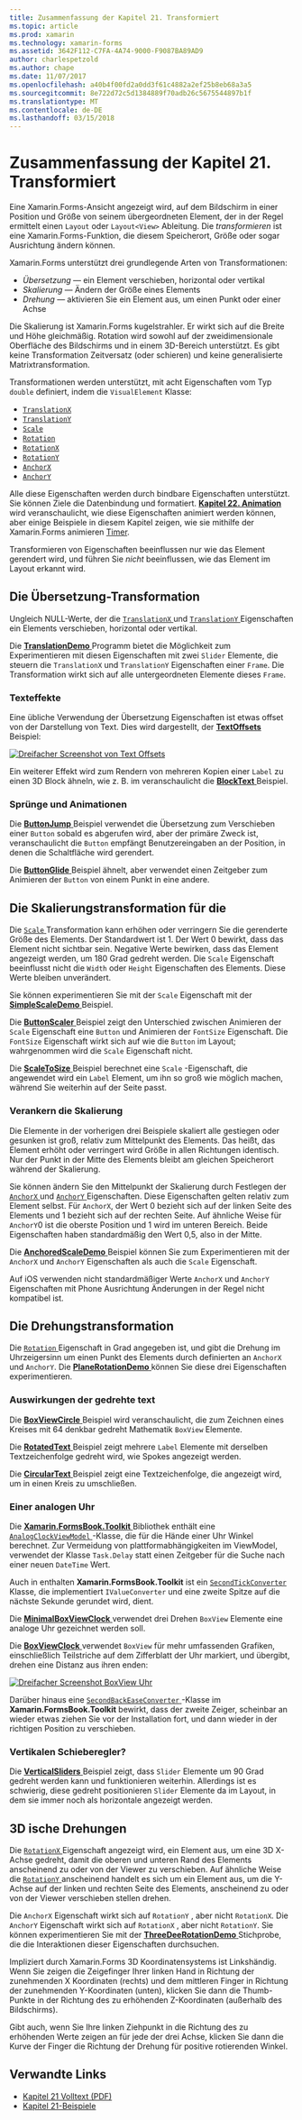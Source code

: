 ```yaml
---
title: Zusammenfassung der Kapitel 21. Transformiert
ms.topic: article
ms.prod: xamarin
ms.technology: xamarin-forms
ms.assetid: 3642F112-C7FA-4A74-9000-F9087BA89AD9
author: charlespetzold
ms.author: chape
ms.date: 11/07/2017
ms.openlocfilehash: a40b4f00fd2a0dd3f61c4882a2ef25b8eb68a3a5
ms.sourcegitcommit: 8e722d72c5d1384889f70adb26c5675544897b1f
ms.translationtype: MT
ms.contentlocale: de-DE
ms.lasthandoff: 03/15/2018
---
```

# <a name="summary-of-chapter-21-transforms"></a>Zusammenfassung der Kapitel 21. Transformiert

Eine Xamarin.Forms-Ansicht angezeigt wird, auf dem Bildschirm in einer Position und Größe von seinem übergeordneten Element, der in der Regel ermittelt einen `Layout` oder `Layout<View>` Ableitung. Die *transformieren* ist eine Xamarin.Forms-Funktion, die diesem Speicherort, Größe oder sogar Ausrichtung ändern können.

Xamarin.Forms unterstützt drei grundlegende Arten von Transformationen:

- *Übersetzung* &mdash; ein Element verschieben, horizontal oder vertikal
- *Skalierung* &mdash; Ändern der Größe eines Elements
- *Drehung* &mdash; aktivieren Sie ein Element aus, um einen Punkt oder einer Achse

Die Skalierung ist Xamarin.Forms kugelstrahler. Er wirkt sich auf die Breite und Höhe gleichmäßig. Rotation wird sowohl auf der zweidimensionale Oberfläche des Bildschirms und in einem 3D-Bereich unterstützt. Es gibt keine Transformation Zeitversatz (oder schieren) und keine generalisierte Matrixtransformation.

Transformationen werden unterstützt, mit acht Eigenschaften vom Typ `double` definiert, indem die `VisualElement` Klasse:

- [`TranslationX`](https://developer.xamarin.com/api/property/Xamarin.Forms.VisualElement.TranslationX/)
- [`TranslationY`](https://developer.xamarin.com/api/property/Xamarin.Forms.VisualElement.TranslationY/)
- [`Scale`](https://developer.xamarin.com/api/property/Xamarin.Forms.VisualElement.Scale/)
- [`Rotation`](https://developer.xamarin.com/api/property/Xamarin.Forms.VisualElement.Rotation/)
- [`RotationX`](https://developer.xamarin.com/api/property/Xamarin.Forms.VisualElement.RotationX/)
- [`RotationY`](https://developer.xamarin.com/api/property/Xamarin.Forms.VisualElement.RotationY/)
- [`AnchorX`](https://developer.xamarin.com/api/property/Xamarin.Forms.VisualElement.AnchorX/)
- [`AnchorY`](https://developer.xamarin.com/api/property/Xamarin.Forms.VisualElement.AnchorY/)

Alle diese Eigenschaften werden durch bindbare Eigenschaften unterstützt. Sie können Ziele die Datenbindung und formatiert. [**Kapitel 22. Animation** ](~/xamarin-forms/creating-mobile-apps-xamarin-forms/summaries/chapter22.md) wird veranschaulicht, wie diese Eigenschaften animiert werden können, aber einige Beispiele in diesem Kapitel zeigen, wie sie mithilfe der Xamarin.Forms animieren [Timer](~/xamarin-forms/platform/device.md#Device_StartTimer).

Transformieren von Eigenschaften beeinflussen nur wie das Element gerendert wird, und führen Sie *nicht* beeinflussen, wie das Element im Layout erkannt wird.

## <a name="the-translation-transform"></a>Die Übersetzung-Transformation

Ungleich NULL-Werte, der die [ `TranslationX` ](https://developer.xamarin.com/api/property/Xamarin.Forms.VisualElement.TranslationX/) und [ `TranslationY` ](https://developer.xamarin.com/api/property/Xamarin.Forms.VisualElement.TranslationY/) Eigenschaften ein Elements verschieben, horizontal oder vertikal.

Die [ **TranslationDemo** ](https://github.com/xamarin/xamarin-forms-book-samples/tree/master/Chapter21/TranslationDemo) Programm bietet die Möglichkeit zum Experimentieren mit diesen Eigenschaften mit zwei `Slider` Elemente, die steuern die `TranslationX` und `TranslationY` Eigenschaften einer `Frame`. Die Transformation wirkt sich auf alle untergeordneten Elemente dieses `Frame`.

### <a name="text-effects"></a>Texteffekte

Eine übliche Verwendung der Übersetzung Eigenschaften ist etwas offset von der Darstellung von Text. Dies wird dargestellt, der [ **TextOffsets** ](https://github.com/xamarin/xamarin-forms-book-samples/tree/master/Chapter21/TextOffsets) Beispiel:

[![Dreifacher Screenshot von Text Offsets](images/ch21fg03-small.png "Text Offsets")](images/ch21fg03-large.png#lightbox "Offsets von Text")

Ein weiterer Effekt wird zum Rendern von mehreren Kopien einer `Label` zu einen 3D Block ähneln, wie z. B. im veranschaulicht die [ **BlockText** ](https://github.com/xamarin/xamarin-forms-book-samples/tree/master/Chapter21/BlockText) Beispiel.

### <a name="jumps-and-animations"></a>Sprünge und Animationen

Die [ **ButtonJump** ](https://github.com/xamarin/xamarin-forms-book-samples/tree/master/Chapter21/ButtonJump) Beispiel verwendet die Übersetzung zum Verschieben einer `Button` sobald es abgerufen wird, aber der primäre Zweck ist, veranschaulicht die `Button` empfängt Benutzereingaben an der Position, in denen die Schaltfläche wird gerendert.

Die [ **ButtonGlide** ](https://github.com/xamarin/xamarin-forms-book-samples/tree/master/Chapter21/ButtonGlide) Beispiel ähnelt, aber verwendet einen Zeitgeber zum Animieren der `Button` von einem Punkt in eine andere.

## <a name="the-scale-transform"></a>Die Skalierungstransformation für die

Die [ `Scale` ](https://developer.xamarin.com/api/property/Xamarin.Forms.VisualElement.Scale/) Transformation kann erhöhen oder verringern Sie die gerenderte Größe des Elements. Der Standardwert ist 1. Der Wert 0 bewirkt, dass das Element nicht sichtbar sein. Negative Werte bewirken, dass das Element angezeigt werden, um 180 Grad gedreht werden. Die `Scale` Eigenschaft beeinflusst nicht die `Width` oder `Height` Eigenschaften des Elements. Diese Werte bleiben unverändert.

Sie können experimentieren Sie mit der `Scale` Eigenschaft mit der [ **SimpleScaleDemo** ](https://github.com/xamarin/xamarin-forms-book-samples/tree/master/Chapter21/SimpleScaleDemo) Beispiel.

Die [ **ButtonScaler** ](https://github.com/xamarin/xamarin-forms-book-samples/tree/master/Chapter21/ButtonScaler) Beispiel zeigt den Unterschied zwischen Animieren der `Scale` Eigenschaft eine `Button` und Animieren der `FontSize` Eigenschaft. Die `FontSize` Eigenschaft wirkt sich auf wie die `Button` im Layout; wahrgenommen wird die `Scale` Eigenschaft nicht.

Die [ **ScaleToSize** ](https://github.com/xamarin/xamarin-forms-book-samples/tree/master/Chapter21/ScaleToSize) Beispiel berechnet eine `Scale` -Eigenschaft, die angewendet wird ein `Label` Element, um ihn so groß wie möglich machen, während Sie weiterhin auf der Seite passt.

### <a name="anchoring-the-scale"></a>Verankern die Skalierung

Die Elemente in der vorherigen drei Beispiele skaliert alle gestiegen oder gesunken ist groß, relativ zum Mittelpunkt des Elements. Das heißt, das Element erhöht oder verringert wird Größe in allen Richtungen identisch. Nur der Punkt in der Mitte des Elements bleibt am gleichen Speicherort während der Skalierung.

Sie können ändern Sie den Mittelpunkt der Skalierung durch Festlegen der [ `AnchorX` ](https://developer.xamarin.com/api/property/Xamarin.Forms.VisualElement.AnchorX/) und [ `AnchorY` ](https://developer.xamarin.com/api/property/Xamarin.Forms.VisualElement.AnchorY/) Eigenschaften. Diese Eigenschaften gelten relativ zum Element selbst. Für `AnchorX`, der Wert 0 bezieht sich auf der linken Seite des Elements und 1 bezieht sich auf der rechten Seite. Auf ähnliche Weise für `AnchorY`0 ist die oberste Position und 1 wird im unteren Bereich. Beide Eigenschaften haben standardmäßig den Wert 0,5, also in der Mitte.

Die [ **AnchoredScaleDemo** ](https://github.com/xamarin/xamarin-forms-book-samples/tree/master/Chapter21/AnchoredScaleDemo) Beispiel können Sie zum Experimentieren mit der `AnchorX` und `AnchorY` Eigenschaften als auch die `Scale` Eigenschaft.

Auf iOS verwenden nicht standardmäßiger Werte `AnchorX` und `AnchorY` Eigenschaften mit Phone Ausrichtung Änderungen in der Regel nicht kompatibel ist.

## <a name="the-rotation-transform"></a>Die Drehungstransformation

Die [ `Rotation` ](https://developer.xamarin.com/api/property/Xamarin.Forms.VisualElement.Rotation/) Eigenschaft in Grad angegeben ist, und gibt die Drehung im Uhrzeigersinn um einen Punkt des Elements durch definierten an `AnchorX` und `AnchorY`. Die [ **PlaneRotationDemo** ](https://github.com/xamarin/xamarin-forms-book-samples/tree/master/Chapter21/PlaneRotationDemo) können Sie diese drei Eigenschaften experimentieren.

### <a name="rotated-text-effects"></a>Auswirkungen der gedrehte text

Die [ **BoxViewCircle** ](https://github.com/xamarin/xamarin-forms-book-samples/tree/master/Chapter21/BoxViewCircle) Beispiel wird veranschaulicht, die zum Zeichnen eines Kreises mit 64 denkbar gedreht Mathematik `BoxView` Elemente.

Die [ **RotatedText** ](https://github.com/xamarin/xamarin-forms-book-samples/tree/master/Chapter21/RotatedText) Beispiel zeigt mehrere `Label` Elemente mit derselben Textzeichenfolge gedreht wird, wie Spokes angezeigt werden.

Die [ **CircularText** ](https://github.com/xamarin/xamarin-forms-book-samples/tree/master/Chapter21/CircularText) Beispiel zeigt eine Textzeichenfolge, die angezeigt wird, um in einen Kreis zu umschließen.

### <a name="an-analog-clock"></a>Einer analogen Uhr

Die [ **Xamarin.FormsBook.Toolkit** ](https://github.com/xamarin/xamarin-forms-book-samples/tree/master/Libraries/Xamarin.FormsBook.Toolkit) Bibliothek enthält eine [ `AnalogClockViewModel` ](https://github.com/xamarin/xamarin-forms-book-samples/blob/master/Libraries/Xamarin.FormsBook.Toolkit/Xamarin.FormsBook.Toolkit/AnalogClockViewModel.cs) -Klasse, die für die Hände einer Uhr Winkel berechnet. Zur Vermeidung von plattformabhängigkeiten im ViewModel, verwendet der Klasse `Task.Delay` statt einen Zeitgeber für die Suche nach einer neuen `DateTime` Wert.

Auch in enthalten **Xamarin.FormsBook.Toolkit** ist ein [ `SecondTickConverter` ](https://github.com/xamarin/xamarin-forms-book-samples/blob/master/Libraries/Xamarin.FormsBook.Toolkit/Xamarin.FormsBook.Toolkit/SecondTickConverter.cs) Klasse, die implementiert `IValueConverter` und eine zweite Spitze auf die nächste Sekunde gerundet wird, dient.

Die [ **MinimalBoxViewClock** ](https://github.com/xamarin/xamarin-forms-book-samples/tree/master/Chapter21/MinimalBoxViewClock) verwendet drei Drehen `BoxView` Elemente eine analoge Uhr gezeichnet werden soll.

Die [ **BoxViewClock** ](https://github.com/xamarin/xamarin-forms-book-samples/tree/master/Chapter21/BoxViewClock) verwendet `BoxView` für mehr umfassenden Grafiken, einschließlich Teilstriche auf dem Zifferblatt der Uhr markiert, und übergibt, drehen eine Distanz aus ihren enden:

[![Dreifacher Screenshot BoxView Uhr](images/ch21fg17-small.png "Analog Zifferblatt")](images/ch21fg17-large.png#lightbox "Analog Zifferblatt")

Darüber hinaus eine [ `SecondBackEaseConverter` ](https://github.com/xamarin/xamarin-forms-book-samples/blob/master/Libraries/Xamarin.FormsBook.Toolkit/Xamarin.FormsBook.Toolkit/SecondBackEaseConverter.cs) -Klasse im **Xamarin.FormsBook.Toolkit** bewirkt, dass der zweite Zeiger, scheinbar an wieder etwas ziehen Sie vor der Installation fort, und dann wieder in der richtigen Position zu verschieben.

### <a name="vertical-sliders"></a>Vertikalen Schieberegler?

Die [ **VerticalSliders** ](https://github.com/xamarin/xamarin-forms-book-samples/tree/master/Chapter21/VerticalSliders) Beispiel zeigt, dass `Slider` Elemente um 90 Grad gedreht werden kann und funktionieren weiterhin. Allerdings ist es schwierig, diese gedreht positionieren `Slider` Elemente da im Layout, in dem sie immer noch als horizontale angezeigt werden.

## <a name="3d-ish-rotations"></a>3D ische Drehungen

Die [ `RotationX` ](https://developer.xamarin.com/api/property/Xamarin.Forms.VisualElement.RotationX/) Eigenschaft angezeigt wird, ein Element aus, um eine 3D X-Achse gedreht, damit die oberen und unteren Rand des Elements anscheinend zu oder von der Viewer zu verschieben. Auf ähnliche Weise die [ `RotationY` ](https://developer.xamarin.com/api/property/Xamarin.Forms.VisualElement.RotationY/) anscheinend handelt es sich um ein Element aus, um die Y-Achse auf der linken und rechten Seite des Elements, anscheinend zu oder von der Viewer verschieben stellen drehen.

Die `AnchorX` Eigenschaft wirkt sich auf `RotationY` , aber nicht `RotationX`. Die `AnchorY` Eigenschaft wirkt sich auf `RotationX` , aber nicht `RotationY`. Sie können experimentieren Sie mit der [ **ThreeDeeRotationDemo** ](https://github.com/xamarin/xamarin-forms-book-samples/tree/master/Chapter21/ThreeDeeRotationDemo) Stichprobe, die die Interaktionen dieser Eigenschaften durchsuchen.

Impliziert durch Xamarin.Forms 3D Koordinatensystems ist Linkshändig. Wenn Sie zeigen die Zeigefinger Ihrer linken Hand in Richtung der zunehmenden X Koordinaten (rechts) und dem mittleren Finger in Richtung der zunehmenden Y-Koordinaten (unten), klicken Sie dann die Thumb-Punkte in der Richtung des zu erhöhenden Z-Koordinaten (außerhalb des Bildschirms).

Gibt auch, wenn Sie Ihre linken Ziehpunkt in die Richtung des zu erhöhenden Werte zeigen an für jede der drei Achse, klicken Sie dann die Kurve der Finger die Richtung der Drehung für positive rotierenden Winkel.



## <a name="related-links"></a>Verwandte Links

- [Kapitel 21 Volltext (PDF)](https://download.xamarin.com/developer/xamarin-forms-book/XamarinFormsBook-Ch21-Apr2016.pdf)
- [Kapitel 21-Beispiele](https://github.com/xamarin/xamarin-forms-book-samples/tree/master/Chapter21)
